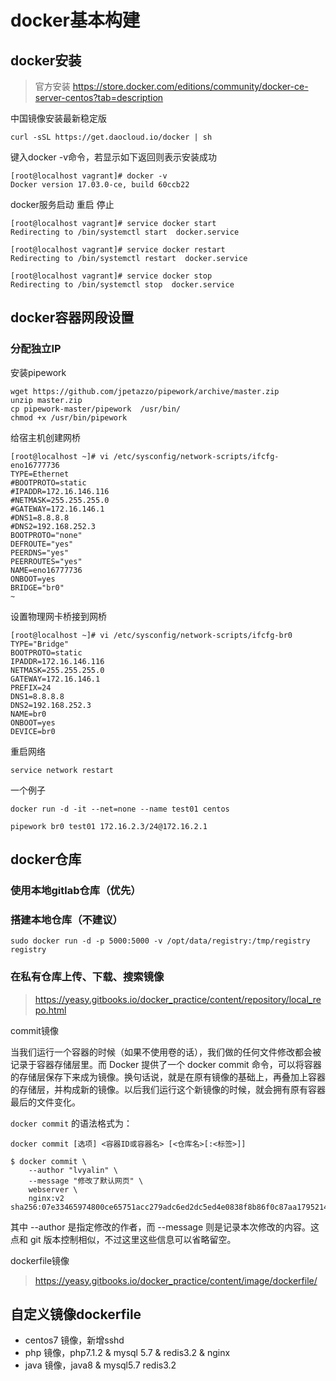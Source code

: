 # docker基本构建

## docker安装

>官方安装 https://store.docker.com/editions/community/docker-ce-server-centos?tab=description

中国镜像安装最新稳定版

    curl -sSL https://get.daocloud.io/docker | sh
键入docker -v命令，若显示如下返回则表示安装成功

    [root@localhost vagrant]# docker -v
    Docker version 17.03.0-ce, build 60ccb22

docker服务启动 重启 停止

    [root@localhost vagrant]# service docker start
    Redirecting to /bin/systemctl start  docker.service
    
    [root@localhost vagrant]# service docker restart
    Redirecting to /bin/systemctl restart  docker.service
    
    [root@localhost vagrant]# service docker stop
    Redirecting to /bin/systemctl stop  docker.service
## docker容器网段设置


### 分配独立IP
安装pipework

    wget https://github.com/jpetazzo/pipework/archive/master.zip
    unzip master.zip
    cp pipework-master/pipework  /usr/bin/
    chmod +x /usr/bin/pipework

给宿主机创建网桥

    [root@localhost ~]# vi /etc/sysconfig/network-scripts/ifcfg-eno16777736
    TYPE=Ethernet
    #BOOTPROTO=static
    #IPADDR=172.16.146.116
    #NETMASK=255.255.255.0
    #GATEWAY=172.16.146.1
    #DNS1=8.8.8.8
    #DNS2=192.168.252.3
    BOOTPROTO="none"
    DEFROUTE="yes"
    PEERDNS="yes"
    PEERROUTES="yes"
    NAME=eno16777736
    ONBOOT=yes
    BRIDGE="br0"
    ~

设置物理网卡桥接到网桥

    [root@localhost ~]# vi /etc/sysconfig/network-scripts/ifcfg-br0
    TYPE="Bridge"
    BOOTPROTO=static
    IPADDR=172.16.146.116
    NETMASK=255.255.255.0
    GATEWAY=172.16.146.1
    PREFIX=24
    DNS1=8.8.8.8
    DNS2=192.168.252.3
    NAME=br0
    ONBOOT=yes
    DEVICE=br0

重启网络

    service network restart
一个例子

    docker run -d -it --net=none --name test01 centos

    pipework br0 test01 172.16.2.3/24@172.16.2.1
## docker仓库

### 使用本地gitlab仓库（优先）
### 搭建本地仓库（不建议）

    sudo docker run -d -p 5000:5000 -v /opt/data/registry:/tmp/registry registry

### 在私有仓库上传、下载、搜索镜像

> https://yeasy.gitbooks.io/docker_practice/content/repository/local_repo.html

commit镜像

当我们运行一个容器的时候（如果不使用卷的话），我们做的任何文件修改都会被记录于容器存储层里。而 Docker 提供了一个 docker commit 命令，可以将容器的存储层保存下来成为镜像。换句话说，就是在原有镜像的基础上，再叠加上容器的存储层，并构成新的镜像。以后我们运行这个新镜像的时候，就会拥有原有容器最后的文件变化。

`docker commit` 的语法格式为：

    docker commit [选项] <容器ID或容器名> [<仓库名>[:<标签>]]

    $ docker commit \
        --author "lvyalin" \
        --message "修改了默认网页" \
        webserver \
        nginx:v2
    sha256:07e33465974800ce65751acc279adc6ed2dc5ed4e0838f8b86f0c87aa1795214

其中 --author 是指定修改的作者，而 --message 则是记录本次修改的内容。这点和 git 版本控制相似，不过这里这些信息可以省略留空。

dockerfile镜像

>https://yeasy.gitbooks.io/docker_practice/content/image/dockerfile/

## 自定义镜像dockerfile

- centos7 镜像，新增sshd
- php 镜像，php7.1.2 & mysql 5.7 & redis3.2 & nginx
- java 镜像，java8 & mysql5.7 redis3.2